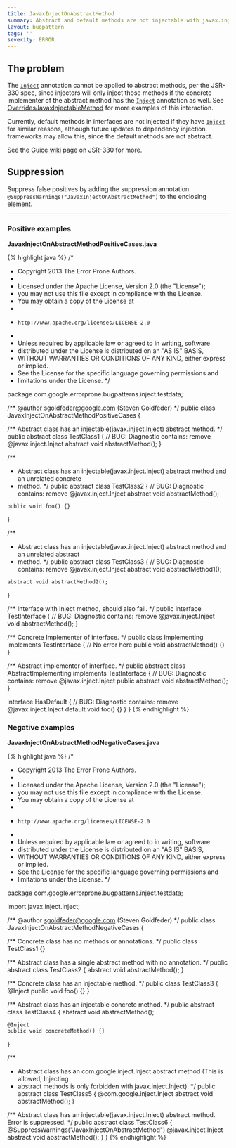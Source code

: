 ```yaml
---
title: JavaxInjectOnAbstractMethod
summary: Abstract and default methods are not injectable with javax.inject.Inject
layout: bugpattern
tags: ''
severity: ERROR
---
```


<!--
*** AUTO-GENERATED, DO NOT MODIFY ***
To make changes, edit the @BugPattern annotation or the explanation in docs/bugpattern.
-->


## The problem
The [`Inject`] annotation cannot be applied to abstract methods, per the JSR-330
spec, since injectors will only inject those methods if the concrete implementer
of the abstract method has the [`Inject`] annotation as well. See
[OverridesJavaxInjectableMethod] for more examples of this interaction.

Currently, default methods in interfaces are not injected if they have
[`Inject`] for similar reasons, although future updates to dependency injection
frameworks may allow this, since the default methods are not abstract.

See the [Guice wiki] page on JSR-330 for more.

[`Inject`]: http://javax-inject.github.io/javax-inject/api/javax/inject/Inject.html
[OverridesJavaxInjectableMethod]: OverridesJavaxInjectableMethod
[Guice wiki]: https://github.com/google/guice/wiki/JSR330

## Suppression
Suppress false positives by adding the suppression annotation `@SuppressWarnings("JavaxInjectOnAbstractMethod")` to the enclosing element.


----------

### Positive examples
__JavaxInjectOnAbstractMethodPositiveCases.java__

{% highlight java %}
/*
 * Copyright 2013 The Error Prone Authors.
 *
 * Licensed under the Apache License, Version 2.0 (the "License");
 * you may not use this file except in compliance with the License.
 * You may obtain a copy of the License at
 *
 *     http://www.apache.org/licenses/LICENSE-2.0
 *
 * Unless required by applicable law or agreed to in writing, software
 * distributed under the License is distributed on an "AS IS" BASIS,
 * WITHOUT WARRANTIES OR CONDITIONS OF ANY KIND, either express or implied.
 * See the License for the specific language governing permissions and
 * limitations under the License.
 */

package com.google.errorprone.bugpatterns.inject.testdata;

/** @author sgoldfeder@google.com (Steven Goldfeder) */
public class JavaxInjectOnAbstractMethodPositiveCases {

  /** Abstract class has an injectable(javax.inject.Inject) abstract method. */
  public abstract class TestClass1 {
    // BUG: Diagnostic contains: remove
    @javax.inject.Inject
    abstract void abstractMethod();
  }

  /**
   * Abstract class has an injectable(javax.inject.Inject) abstract method and an unrelated concrete
   * method.
   */
  public abstract class TestClass2 {
    // BUG: Diagnostic contains: remove
    @javax.inject.Inject
    abstract void abstractMethod();

    public void foo() {}
  }

  /**
   * Abstract class has an injectable(javax.inject.Inject) abstract method and an unrelated abstract
   * method.
   */
  public abstract class TestClass3 {
    // BUG: Diagnostic contains: remove
    @javax.inject.Inject
    abstract void abstractMethod1();

    abstract void abstractMethod2();
  }

  /** Interface with Inject method, should also fail. */
  public interface TestInterface {
    // BUG: Diagnostic contains: remove
    @javax.inject.Inject
    void abstractMethod();
  }

  /** Concrete Implementer of interface. */
  public class Implementing implements TestInterface {
    // No error here
    public void abstractMethod() {}
  }

  /** Abstract implementer of interface. */
  public abstract class AbstractImplementing implements TestInterface {
    // BUG: Diagnostic contains: remove
    @javax.inject.Inject
    public abstract void abstractMethod();
  }

  interface HasDefault {
    // BUG: Diagnostic contains: remove
    @javax.inject.Inject
    default void foo() {}
  }
}
{% endhighlight %}

### Negative examples
__JavaxInjectOnAbstractMethodNegativeCases.java__

{% highlight java %}
/*
 * Copyright 2013 The Error Prone Authors.
 *
 * Licensed under the Apache License, Version 2.0 (the "License");
 * you may not use this file except in compliance with the License.
 * You may obtain a copy of the License at
 *
 *     http://www.apache.org/licenses/LICENSE-2.0
 *
 * Unless required by applicable law or agreed to in writing, software
 * distributed under the License is distributed on an "AS IS" BASIS,
 * WITHOUT WARRANTIES OR CONDITIONS OF ANY KIND, either express or implied.
 * See the License for the specific language governing permissions and
 * limitations under the License.
 */

package com.google.errorprone.bugpatterns.inject.testdata;

import javax.inject.Inject;

/** @author sgoldfeder@google.com (Steven Goldfeder) */
public class JavaxInjectOnAbstractMethodNegativeCases {

  /** Concrete class has no methods or annotations. */
  public class TestClass1 {}

  /** Abstract class has a single abstract method with no annotation. */
  public abstract class TestClass2 {
    abstract void abstractMethod();
  }

  /** Concrete class has an injectable method. */
  public class TestClass3 {
    @Inject
    public void foo() {}
  }

  /** Abstract class has an injectable concrete method. */
  public abstract class TestClass4 {
    abstract void abstractMethod();

    @Inject
    public void concreteMethod() {}
  }

  /**
   * Abstract class has an com.google.inject.Inject abstract method (This is allowed; Injecting
   * abstract methods is only forbidden with javax.inject.Inject).
   */
  public abstract class TestClass5 {
    @com.google.inject.Inject
    abstract void abstractMethod();
  }

  /** Abstract class has an injectable(javax.inject.Inject) abstract method. Error is suppressed. */
  public abstract class TestClass6 {
    @SuppressWarnings("JavaxInjectOnAbstractMethod")
    @javax.inject.Inject
    abstract void abstractMethod();
  }
}
{% endhighlight %}

